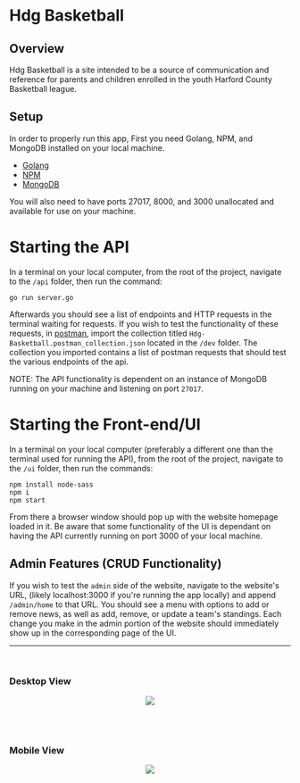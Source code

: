 # Hdg Basketball

## Overview
Hdg Basketball is a site intended to be a source of communication and reference for parents and children
enrolled in the youth Harford County Basketball league.

## Setup
In order to properly run this app, First you need Golang, NPM, and MongoDB installed on your local machine.
- [Golang](https://golang.org/doc/install)
- [NPM](https://www.npmjs.com/get-npm)
- [MongoDB](https://docs.mongodb.com/manual/installation/)

You will also need to have ports 27017, 8000, and 3000 unallocated and available for use on your machine.

# Starting the API
In a terminal on your local computer, from the root of the project, navigate to the `/api` folder, then run the command:
```
go run server.go
```

Afterwards you should see a list of endpoints and HTTP requests in the terminal waiting for requests. If you wish to test the functionality of these requests, in [postman](https://www.postman.com/downloads/), import the collection titled `Hdg-Basketball.postman_collection.json` located in the `/dev` folder. The collection you imported contains a list of postman requests that should test the various endpoints of the api.

NOTE: The API functionality is dependent on an instance of MongoDB running on your machine and listening on port `27017`.

# Starting the Front-end/UI
In a terminal on your local computer (preferably a different one than the terminal used for running the API), from the root of the project, navigate to the `/ui` folder, then run the commands:
```
npm install node-sass
npm i
npm start
```

From there a browser window should pop up with the website homepage loaded in it. Be aware that some functionality of the UI is dependant on having the API currently running on port 3000 of your local machine.

## Admin Features (CRUD Functionality)

If you wish to test the `admin` side of the website, navigate to the website's URL, (likely localhost:3000 if you're running the app locally) and append `/admin/home` to that URL. You should see a menu with options to add or remove news, as well as add, remove, or update a team's standings. Each change you make in the admin portion of the website should immediately show up in the corresponding page of the UI.
<br/>

--------------------------------
<br/>

### Desktop View
<p align="center">
  <img src="https://user-images.githubusercontent.com/51220736/185450151-59020aa0-2859-4095-82db-1f5b02fbd63e.png" />
</p>

<br/><br/>

### Mobile View
<p align="center">
  <img src="https://user-images.githubusercontent.com/51220736/185450437-da9f693f-86ba-4281-8f47-1b58b086d9cf.png" />
</p>
